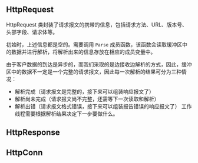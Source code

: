 ## HttpRequest

HttpRequest 类封装了请求报文的携带的信息，包括请求方法、URL、版本号、头部字段、请求体等。

初始时，上述信息都是空的。需要调用 `Parse` 成员函数，该函数会读取缓冲区中的数据并进行解析，将解析出来的信息存放在相应的成员变量中。

由于客户数据的到达是异步的，而我们采取的是边接收边解析的方式，因此，缓冲区中的数据不一定是一个完整的请求报文，因此每一次解析的结果可分为三种情况：
- 解析完成（请求报文是完整的，接下来可以组装响应报文了）
- 解析尚未完成（请求报文尚不完整，还需等下一次读取和解析）
- 解析出错（请求报文格式错误，接下来可以组装报告错误的响应报文了）
工作线程需要根据解析结果决定下一步要做什么。



## HttpResponse


## HttpConn
